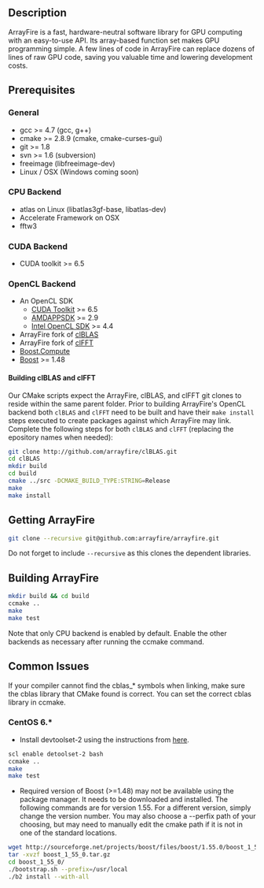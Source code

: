 ## Description

ArrayFire is a fast, hardware-neutral software library for GPU computing with
an easy-to-use API. Its array-based function set makes GPU programming simple.
A few lines of code in ArrayFire can replace dozens of lines of raw GPU code,
saving you valuable time and lowering development costs.

## Prerequisites

### General

* gcc >= 4.7 (gcc, g++)
* cmake >= 2.8.9 (cmake, cmake-curses-gui)
* git >= 1.8
* svn >= 1.6 (subversion)
* freeimage (libfreeimage-dev)
* Linux / OSX (Windows coming soon)

### CPU Backend
* atlas on Linux (libatlas3gf-base, libatlas-dev)
* Accelerate Framework on OSX
* fftw3

### CUDA Backend

* CUDA toolkit >= 6.5

### OpenCL Backend
* An OpenCL SDK
  * [CUDA Toolkit](https://developer.nvidia.com/cuda-toolkit) >= 6.5
  * [AMDAPPSDK](http://developer.amd.com/tools-and-sdks/opencl-zone/amd-accelerated-parallel-processing-app-sdk/) >= 2.9
  * [Intel OpenCL SDK](https://software.intel.com/en-us/intel-opencl) >= 4.4
* ArrayFire fork of [clBLAS](http://github.com/arrayfire/clBLAS)
* ArrayFire fork of [clFFT](http://github.com/arrayfire/clFFT)
* [Boost.Compute](http://github.com/kylelutz/compute)
* [Boost](http://boost.org) >= 1.48

#### Building clBLAS and clFFT

Our CMake scripts expect the ArrayFire, clBLAS, and clFFT git clones to
reside within the same parent folder. Prior to building ArrayFire's OpenCL backend
both `clBLAS` and `clFFT` need to be built and have their `make install` steps
executed to create packages against which ArrayFire may link.
Complete the following steps for both `clBLAS` and `clFFT` (replacing the
epository names when needed):

```bash
git clone http://github.com/arrayfire/clBLAS.git
cd clBLAS
mkdir build
cd build
cmake ../src -DCMAKE_BUILD_TYPE:STRING=Release
make
make install
```

## Getting ArrayFire

``` bash
git clone --recursive git@github.com:arrayfire/arrayfire.git
```
Do not forget to include `--recursive` as this clones the dependent libraries.

## Building ArrayFire

```bash
mkdir build && cd build
ccmake ..
make
make test
```

Note that only CPU backend is enabled by default. Enable the other backends as
necessary after running the ccmake command.

## Common Issues
If your compiler cannot find the cblas_* symbols when linking, make sure the
cblas library that CMake found is correct. You can set the correct cblas
library in ccmake.

### CentOS 6.*
- Install devtoolset-2 using the instructions from [here](http://people.centos.org/tru/devtools-2/readme).

```bash
scl enable detoolset-2 bash
ccmake ..
make
make test
```

- Required version of Boost (>=1.48) may not be available using the package
  manager. It needs to be downloaded and installed. The following commands are
  for version 1.55. For a different version, simply change the version number.
  You may also choose a --perfix path of your choosing, but may need to
  manually edit the cmake path if it is not in one of the standard locations.

```bash
wget http://sourceforge.net/projects/boost/files/boost/1.55.0/boost_1_55_0.tar.gz
tar -xvzf boost_1_55_0.tar.gz
cd boost_1_55_0/
./bootstrap.sh --prefix=/usr/local
./b2 install --with-all
```

